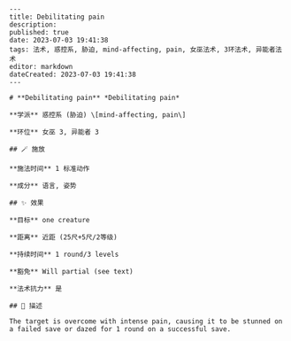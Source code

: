 
    ---
    title: Debilitating pain
    description: 
    published: true
    date: 2023-07-03 19:41:38
    tags: 法术, 惑控系, 胁迫, mind-affecting, pain, 女巫法术, 3环法术, 异能者法术
    editor: markdown
    dateCreated: 2023-07-03 19:41:38
    ---

    # **Debilitating pain** *Debilitating pain*

    **学派** 惑控系 (胁迫) \[mind-affecting, pain\] 

    **环位** 女巫 3, 异能者 3

    ## 🪄 施放

    **施法时间** 1 标准动作

    **成分** 语言, 姿势

    ## ✨ 效果 

    **目标** one creature 

    **距离** 近距 (25尺+5尺/2等级)  

    **持续时间** 1 round/3 levels 

    **豁免** Will partial (see text)

    **法术抗力** 是

    ## 📖 描述

    The target is overcome with intense pain, causing it to be stunned on a failed save or dazed for 1 round on a successful save.
    